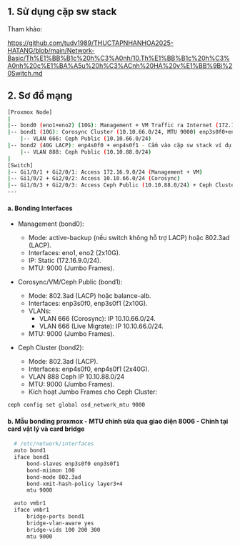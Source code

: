 ## 1. Sử dụng cặp sw stack

Tham khảo:

https://github.com/tudv1989/THUCTAPNHANHOA2025-HATANG/blob/main/Network-Basic/Th%E1%BB%B1c%20h%C3%A0nh/10.Th%E1%BB%B1c%20h%C3%A0nh%20c%E1%BA%A5u%20h%C3%ACnh%20HA%20v%E1%BB%9Bi%20Switch.md

## 2. Sơ đồ mạng 

```Bash
[Proxmox Node]
|
|-- bond0 (eno1+eno2) (10G): Management + VM Traffic ra Internet (172.16.9.0/24) - Cắm vào cặp sw stack ví dụ Gi1/0/1 + Gi2/0/1
|-- bond1 (10G): Corosync Cluster (10.10.66.0/24, MTU 9000) enp3s0f0+enp3s0f1 - Cắm vào cặp sw stack ví dụ Gi1/0/2 + Gi2/0/2 - Đường chỉ định cho live migrate máy ảo
    |-- VLAN 666: Ceph Public (10.10.66.0/24)
|-- bond2 (40G LACP): enp4s0f0 + enp4s0f1 - Cắm vào cặp sw stack ví dụ Gi1/0/3 + Gi2/0/3
    |-- VLAN 888: Ceph Public (10.10.88.0/24)
|
[Switch]
|-- Gi1/0/1 + Gi2/0/1: Access 172.16.9.0/24 (Management + VM)
|-- Gi1/0/2 + Gi2/0/2: Access 10.10.66.0/24 (Corosync)
|-- Gi1/0/3 + Gi2/0/3: Access Ceph Public (10.10.88.0/24) + Ceph Cluster
---
```

#### a. Bonding Interfaces
- Management (bond0):
  - Mode: active-backup (nếu switch không hỗ trợ LACP) hoặc 802.3ad (LACP).
  - Interfaces: eno1, eno2 (2x10G).
  - IP: Static (172.16.9.0/24).
  - MTU: 9000 (Jumbo Frames).

- Corosync/VM/Ceph Public (bond1):
  - Mode: 802.3ad (LACP) hoặc balance-alb.
  - Interfaces: enp3s0f0, enp3s0f1 (2x10G).
  - VLANs:
    - VLAN 666 (Corosync): IP 10.10.66.0/24.
    - VLAN 666 (Live Migrate): IP 10.10.66.0/24.
  - MTU: 9000 (Jumbo Frames).

- Ceph Cluster (bond2):
  - Mode: 802.3ad (LACP).
  - Interfaces: enp4s0f0, enp4s0f1 (2x40G).
  - VLAN 888 Ceph IP 10.10.88.0/24
  - MTU: 9000 (Jumbo Frames).
  - Kích hoạt Jumbo Frames cho Ceph Cluster:
```Bash
ceph config set global osd_network_mtu 9000

```
#### b. Mẫu bonding proxmox - MTU chỉnh sửa qua giao diện 8006 - Chỉnh tại card vật lý và card bridge
```Bash
  # /etc/network/interfaces
  auto bond1
  iface bond1
      bond-slaves enp3s0f0 enp3s0f1
      bond-miimon 100
      bond-mode 802.3ad
      bond-xmit-hash-policy layer3+4
      mtu 9000

  auto vmbr1
  iface vmbr1
      bridge-ports bond1
      bridge-vlan-aware yes
      bridge-vids 100 200 300
      mtu 9000
```